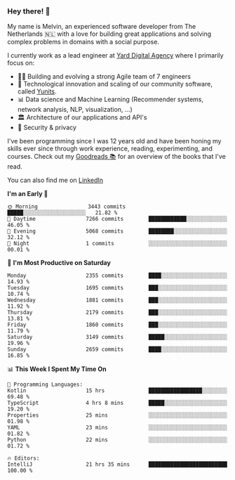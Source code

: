### Hey there! 👋

My name is Melvin, an experienced software developer from The Netherlands 🇳🇱 with a love for building great applications and solving complex problems in domains with a social purpose. 

I currently work as a lead engineer at [Yard Digital Agency](https://github.com/yardinternet) where I primarily focus on:

* 👏🏼 Building and evolving a strong Agile team of 7 engineers
* 🚀 Technological innovation and scaling of our community software, called [Yunits](https://www.yunits.com/).
* 📊 Data science and Machine Learning (Recommender systems, network analysis, NLP, visualization, ...)
* 🏛 Architecture of our applications and API's
* 🔐 Security & privacy

I've been programming since I was 12 years old and have been honing my skills ever since through work experience, reading, experimenting, and courses.
Check out my [Goodreads 📚](https://goodreads.com/melvinkoopmans) for an overview of the books that I've read. 

You can also find me on [LinkedIn](https://www.linkedin.com/in/melvinkoopmans)

<!--START_SECTION:waka-->
**I'm an Early 🐤** 

```text
🌞 Morning                3443 commits        █████░░░░░░░░░░░░░░░░░░░░   21.82 % 
🌆 Daytime                7266 commits        ████████████░░░░░░░░░░░░░   46.05 % 
🌃 Evening                5068 commits        ████████░░░░░░░░░░░░░░░░░   32.12 % 
🌙 Night                  1 commits           ░░░░░░░░░░░░░░░░░░░░░░░░░   00.01 % 
```
📅 **I'm Most Productive on Saturday** 

```text
Monday                   2355 commits        ████░░░░░░░░░░░░░░░░░░░░░   14.93 % 
Tuesday                  1695 commits        ███░░░░░░░░░░░░░░░░░░░░░░   10.74 % 
Wednesday                1881 commits        ███░░░░░░░░░░░░░░░░░░░░░░   11.92 % 
Thursday                 2179 commits        ███░░░░░░░░░░░░░░░░░░░░░░   13.81 % 
Friday                   1860 commits        ███░░░░░░░░░░░░░░░░░░░░░░   11.79 % 
Saturday                 3149 commits        █████░░░░░░░░░░░░░░░░░░░░   19.96 % 
Sunday                   2659 commits        ████░░░░░░░░░░░░░░░░░░░░░   16.85 % 
```


📊 **This Week I Spent My Time On** 

```text
💬 Programming Languages: 
Kotlin                   15 hrs              █████████████████░░░░░░░░   69.48 % 
TypeScript               4 hrs 8 mins        █████░░░░░░░░░░░░░░░░░░░░   19.20 % 
Properties               25 mins             ░░░░░░░░░░░░░░░░░░░░░░░░░   01.98 % 
YAML                     23 mins             ░░░░░░░░░░░░░░░░░░░░░░░░░   01.82 % 
Python                   22 mins             ░░░░░░░░░░░░░░░░░░░░░░░░░   01.72 % 

🔥 Editors: 
IntelliJ                 21 hrs 35 mins      █████████████████████████   100.00 % 
```


<!--END_SECTION:waka-->
